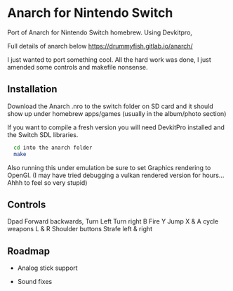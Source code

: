 
# Anarch for Nintendo Switch

Port of Anarch for Nintendo Switch homebrew.
Using Devkitpro,

Full details of anarch below
https://drummyfish.gitlab.io/anarch/


I just wanted to port something cool. 
All the hard work was done, I just amended some controls and makefile nonsense.





## Installation

Download the Anarch .nro to the switch folder on SD card and it should show up under homebrew apps/games (usually in the album/photo section)

If you want to compile a fresh version you will need DevkitPro installed and the Switch SDL libraries.

```bash
  cd into the anarch folder
  make
```


Also running this under emulation be sure to set Graphics rendering to OpenGl.
(I may have tried debugging a vulkan rendered version for hours... Ahhh to feel so very stupid)


## Controls

Dpad    Forward backwards, Turn Left Turn right
B       Fire
Y       Jump
X & A   cycle weapons
L & R   Shoulder buttons Strafe left & right

## Roadmap

- Analog stick support

- Sound fixes 

